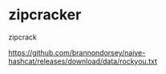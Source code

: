 # zipcracker
zipcrack

https://github.com/brannondorsey/naive-hashcat/releases/download/data/rockyou.txt
